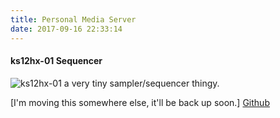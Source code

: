 ```yaml
---
title: Personal Media Server
date: 2017-09-16 22:33:14
---
```


#### ks12hx-01 Sequencer
![ks12hx-01](/images/proj/ks12hx.png "This is one dope sampler.")
a very tiny sampler/sequencer thingy.

[I'm moving this somewhere else, it'll be back up soon.]
[Github](https://github.com/stemmlerjs/mini-sampler)